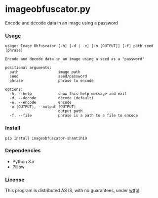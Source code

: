 # imageobfuscator.py

Encode and decode data in an image using a password

### Usage
    usage: Image Obfuscator [-h] [-d | -e] [-o [OUTPUT]] [-f] path seed [phrase]
    
    Encode and decode data in an image using a seed as a "password"
    
    positional arguments:
      path                  image path
      seed                  seed/password
      phrase                phrase to encode
    
    options:
      -h, --help            show this help message and exit
      -d, --decode          decode (default)
      -e, --encode          encode
      -o [OUTPUT], --output [OUTPUT]
                            output path
      -f, --file            phrase is a path to a file to encode

### Install

    pip install imageobfuscator-shantih19

### Dependencies
- Python 3.x
- [Pillow](https://github.com/python-pillow/Pillow "Pillow")

### License

This program is distributed AS IS, with no guarantees, under [wtfpl](http://www.wtfpl.net/).


